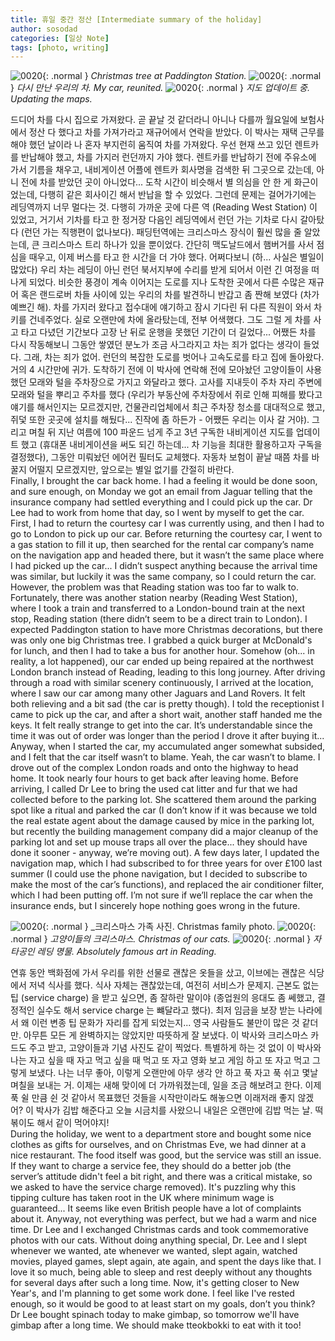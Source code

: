 ```yaml
---
title: 휴일 중간 정산 [Intermediate summary of the holiday]
author: sosodad
categories: [일상 Note]
tags: [photo, writing]
---
```



![0020](https://1drv.ms/i/c/f96de3eae83811fb/IQR310qnVZHgSJUXAP5pxoFVAVq1QGWMATxIXbRTW04JeAU?height=1024){: .normal }
_Christmas tree at Paddington Station._
![0020](https://1drv.ms/i/c/f96de3eae83811fb/IQRFZuwlFVhVRIm668bDOdPVAVizYclNv8MIOZdtXhDasaI?height=1024){: .normal }
_다시 만난 우리의 차. My car, reunited._
![0020](https://1drv.ms/i/c/f96de3eae83811fb/IQS0uOXiC0ilToYXJbfjl4QZAVsrJm1wFpxLA_mHDS6TKV0?height=1024){: .normal }
_지도 업데이트 중. Updating the maps._

드디어 차를 다시 집으로 가져왔다. 곧 끝날 것 같더라니 아니나 다를까 월요일에 보험사에서 정산 다 했다고 차를 가져가라고 재규어에서 연락을 받았다. 이 박사는 재택 근무를 해야 했던 날이라 나 혼자 부지런히 움직여 차를 가져왔다. 우선 현재 쓰고 있던 렌트카를 반납해야 했고, 차를 가지러 런던까지 가야 했다. 렌트카를 반납하기 전에 주유소에 가서 기름을 채우고, 내비게이션 어플에 렌트카 회사명을 검색한 뒤 그곳으로 갔는데, 아니 전에 차를 받았던 곳이 아니었다... 도착 시간이 비슷해서 별 의심을 안 한 게 화근이었는데, 다행히 같은 회사이긴 해서 반납을 할 수 있었다. 그런데 문제는 걸어가기에는 레딩역까지 너무 멀다는 것. 다행히 가까운 곳에 다른 역 (Reading West Station) 이 있었고, 거기서 기차를 타고 한 정거장 다음인 레딩역에서 런던 가는 기차로 다시 갈아탔다 (런던 가는 직행편이 없나보다). 패딩턴역에는 크리스마스 장식이 훨씬 많을 줄 알았는데, 큰 크리스마스 트리 하나가 있을 뿐이었다. 간단히 맥도날드에서 햄버거를 사서 점심을 때우고, 이제 버스를 타고 한 시간을 더 가야 했다. 어쩌다보니 (하... 사실은 별일이 많았다) 우리 차는 레딩이 아닌 런던 북서지부에 수리를 받게 되어서 이런 긴 여정을 떠나게 되었다. 비슷한 풍경이 계속 이어지는 도로를 지나 도착한 곳에서 다른 수많은 재규어 혹은 랜드로버 차들 사이에 있는 우리의 차를 발견하니 반갑고 좀 짠해 보였다 (차가 예쁘긴 해). 차를 가지러 왔다고 접수대에 얘기하고 잠시 기다린 뒤 다른 직원이 와서 차키를 건네주었다. 실로 오랜만에 차에 올라탔는데, 전부 어색했다. 그도 그럴 게 차를 사고 타고 다녔던 기간보다 고장 난 뒤로 운행을 못했던 기간이 더 길었다... 어쨌든 차를 다시 작동해보니 그동안 쌓였던 분노가 조금 사그라지고 차는 죄가 없다는 생각이 들었다. 그래, 차는 죄가 없어. 런던의 복잡한 도로를 벗어나 고속도로를 타고 집에 돌아왔다. 거의 4 시간만에 귀가. 도착하기 전에 이 박사에 연락해 전에 모아놨던 고양이들이 사용했던 모래와 털을 주차장으로 가지고 와달라고 했다. 고사를 지내듯이 주차 자리 주변에 모래와 털을 뿌리고 주차를 했다 (우리가 부동산에 주차장에서 쥐로 인해 피해를 봤다고 얘기를 해서인지는 모르겠지만, 건물관리업체에서 최근 주차장 청소를 대대적으로 했고, 쥐덫 또한 곳곳에 설치를 해뒀다... 진작에 좀 하든가 - 어쨌든 우리는 이사 갈 거야). 그리고 며칠 뒤 지난 여름에 100 파운드 넘게 주고 3년 구독한 내비게이션 지도를 업데이트 했고 (휴대폰 내비게이션을 써도 되긴 하는데... 차 기능을 최대한 활용하고자 구독을 결정했다), 그동안 미뤄놨던 에어컨 필터도 교체했다. 자동차 보험이 끝날 때쯤 차를 바꿀지 어떨지 모르겠지만, 앞으로는 별일 없기를 간절히 바란다.  
Finally, I brought the car back home. I had a feeling it would be done soon, and sure enough, on Monday we got an email from Jaguar telling that the insurance company had settled everything and I could pick up the car. Dr Lee had to work from home that day, so I went by myself to get the car. First, I had to return the courtesy car I was currently using, and then I had to go to London to pick up our car. Before returning the courtesy car, I went to a gas station to fill it up, then searched for the rental car company’s name on the navigation app and headed there, but it wasn’t the same place where I had picked up the car... I didn’t suspect anything because the arrival time was similar, but luckily it was the same company, so I could return the car. However, the problem was that Reading station was too far to walk to. Fortunately, there was another station nearby (Reading West Station), where I took a train and transferred to a London-bound train at the next stop, Reading station (there didn’t seem to be a direct train to London). I expected Paddington station to have more Christmas decorations, but there was only one big Christmas tree. I grabbed a quick burger at McDonald's for lunch, and then I had to take a bus for another hour. Somehow (oh... in reality, a lot happened), our car ended up being repaired at the northwest London branch instead of Reading, leading to this long journey. After driving through a road with similar scenery continuously, I arrived at the location, where I saw our car among many other Jaguars and Land Rovers. It felt both relieving and a bit sad (the car is pretty though). I told the receptionist I came to pick up the car, and after a short wait, another staff handed me the keys. It felt really strange to get into the car. It’s understandable since the time it was out of order was longer than the period I drove it after buying it... Anyway, when I started the car, my accumulated anger somewhat subsided, and I felt that the car itself wasn’t to blame. Yeah, the car wasn’t to blame. I drove out of the complex London roads and onto the highway to head home. It took nearly four hours to get back after leaving home. Before arriving, I called Dr Lee to bring the used cat litter and fur that we had collected before to the parking lot. She scattered them around the parking spot like a ritual and parked the car (I don’t know if it was because we told the real estate agent about the damage caused by mice in the parking lot, but recently the building management company did a major cleanup of the parking lot and set up mouse traps all over the place... they should have done it sooner - anyway, we’re moving out). A few days later, I updated the navigation map, which I had subscribed to for three years for over £100 last summer (I could use the phone navigation, but I decided to subscribe to make the most of the car’s functions), and replaced the air conditioner filter, which I had been putting off. I’m not sure if we’ll replace the car when the insurance ends, but I sincerely hope nothing goes wrong in the future.  

![0020](https://1drv.ms/i/c/f96de3eae83811fb/IQR8mO99ys8jSqyzRZjFoM6oAQNdULj032eh_PgE_djhQ2M?height=1024){: .normal }
_크리스마스 가족 사진. Christmas family photo.
![0020](https://1drv.ms/i/c/f96de3eae83811fb/IQSTZIVS-XW5R5uNyb8BGfv5AeRp4foEki5wBpZjMOWGdDU?height=1024){: .normal }
_고양이들의 크리스마스. Christmas of our cats._
![0020](https://1drv.ms/i/c/f96de3eae83811fb/IQS9rmZsInoVRpwRPHP3vagVAWSCMMxiNW5p4aniTtRnwhU?height=1024){: .normal }
_자타공인 레딩 명물. Absolutely famous art in Reading._

연휴 동안 백화점에 가서 우리를 위한 선물로 괜찮은 옷들을 샀고, 이브에는 괜찮은 식당에서 저녁 식사를 했다. 식사 자체는 괜찮았는데, 여전히 서비스가 문제지. 근본도 없는 팁 (service charge) 을 받고 싶으면, 좀 잘하란 말이야 (종업원의 응대도 좀 쎄했고, 결정적인 실수도 해서 service charge 는 뺴달라고 했다). 최저 임금을 보장 받는 나라에서 왜 이런 변종 팁 문화가 자리를 잡게 되었는지... 영국 사람들도 불만이 많은 것 같더만. 아무튼 모든 게 완벽하지는 않았지만 따뜻하게 잘 보냈다. 이 박사와 크리스마스 카드도 주고 받고, 고양이들과 기념 사진도 같이 찍었다. 특별하게 하는 것 없이 이 박사와 나는 자고 싶을 때 자고 먹고 싶을 때 먹고 또 자고 영화 보고 게임 하고 또 자고 먹고 그렇게 보냈다. 나는 너무 좋아, 이렇게 오랜만에 아무 생각 안 하고 푹 자고 푹 쉬고 몇날며칠을 보내는 거. 이제는 새해 맞이에 더 가까워졌는데, 일을 조금 해보려고 한다. 이제 푹 쉴 만큼 쉰 것 같아서 목표했던 것들을 시작만이라도 해놓으면 이래저래 좋지 않겠어? 이 박사가 김밥 해준다고 오늘 시금치를 사왔으니 내일은 오랜만에 김밥 먹는 날. 떡볶이도 해서 같이 먹어야지!  
During the holiday, we went to a department store and bought some nice clothes as gifts for ourselves, and on Christmas Eve, we had dinner at a nice restaurant. The food itself was good, but the service was still an issue. If they want to charge a service fee, they should do a better job (the server’s attitude didn't feel a bit right, and there was a critical mistake, so we asked to have the service charge removed). It's puzzling why this tipping culture has taken root in the UK where minimum wage is guaranteed... It seems like even British people have a lot of complaints about it. Anyway, not everything was perfect, but we had a warm and nice time. Dr Lee and I exchanged Christmas cards and took commemorative photos with our cats. Without doing anything special, Dr. Lee and I slept whenever we wanted, ate whenever we wanted, slept again, watched movies, played games, slept again, ate again, and spent the days like that. I love it so much, being able to sleep and rest deeply without any thoughts for several days after such a long time. Now, it's getting closer to New Year's, and I'm planning to get some work done. I feel like I've rested enough, so it would be good to at least start on my goals, don’t you think? Dr Lee bought spinach today to make gimbap, so tomorrow we'll have gimbap after a long time. We should make tteokbokki to eat with it too!
